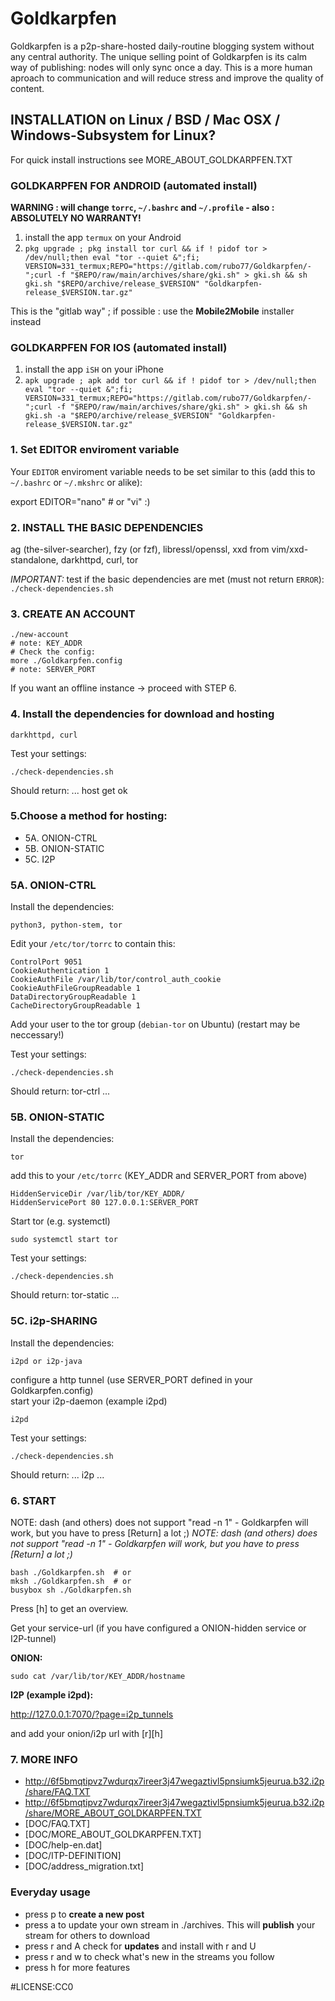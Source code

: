 # Goldkarpfen
Goldkarpfen is a p2p-share-hosted daily-routine blogging system without any central authority. The unique selling point of Goldkarpfen is its calm way of publishing: nodes will only sync once a day. This is a more human aproach to communication and will reduce stress and improve the quality of content.

## INSTALLATION on Linux / BSD / Mac OSX / Windows-Subsystem for Linux?
For quick install instructions see MORE_ABOUT_GOLDKARPFEN.TXT

### GOLDKARPFEN FOR ANDROID (automated install)
**WARNING : will change `torrc`, `~/.bashrc` and `~/.profile` - also : ABSOLUTELY NO WARRANTY!**

1. install the app `termux` on your Android
2. `pkg upgrade ; pkg install tor curl && if ! pidof tor > /dev/null;then eval "tor --quiet &";fi;
VERSION=331_termux;REPO="https://gitlab.com/rubo77/Goldkarpfen/-";curl -f "$REPO/raw/main/archives/share/gki.sh" > gki.sh && sh gki.sh "$REPO/archive/release_$VERSION" "Goldkarpfen-release_$VERSION.tar.gz"`

This is the "gitlab way" ; if possible : use the **Mobile2Mobile** installer instead

### GOLDKARPFEN FOR IOS (automated install)

1. install the app `iSH` on your iPhone
2. `apk upgrade ; apk add tor curl && if ! pidof tor > /dev/null;then eval "tor --quiet &";fi;
VERSION=331_termux;REPO="https://gitlab.com/rubo77/Goldkarpfen/-";curl -f "$REPO/raw/main/archives/share/gki.sh" > gki.sh && sh gki.sh -a "$REPO/archive/release_$VERSION" "Goldkarpfen-release_$VERSION.tar.gz"`

### 1. Set EDITOR enviroment variable
Your `EDITOR` enviroment variable needs to be set similar to this (add this to `~/.bashrc` or `~/.mkshrc` or alike):

   export EDITOR="nano" # or "vi" :)

### 2. INSTALL THE BASIC DEPENDENCIES  
ag (the-silver-searcher), fzy (or fzf), libressl/openssl, xxd from vim/xxd-standalone, darkhttpd, curl, tor

*IMPORTANT:* test if the basic dependencies are met (must not return `ERROR`):  
`./check-dependencies.sh`

### 3. CREATE AN ACCOUNT

    ./new-account
    # note: KEY_ADDR
    # Check the config:
    more ./Goldkarpfen.config
    # note: SERVER_PORT

If you want an offline instance -> proceed with STEP 6.

### 4. Install the dependencies for download and hosting

    darkhttpd, curl

Test your settings:

    ./check-dependencies.sh
  
Should return: ... host get ok

### 5.Choose a method for hosting:
- 5A. ONION-CTRL
- 5B. ONION-STATIC
- 5C. I2P

### 5A. ONION-CTRL
Install the dependencies:

    python3, python-stem, tor

Edit your `/etc/tor/torrc` to contain this:

    ControlPort 9051
    CookieAuthentication 1
    CookieAuthFile /var/lib/tor/control_auth_cookie
    CookieAuthFileGroupReadable 1
    DataDirectoryGroupReadable 1
    CacheDirectoryGroupReadable 1

Add your user to the tor group (`debian-tor` on Ubuntu) (restart may be neccessary!)

Test your settings:

    ./check-dependencies.sh
    
Should return: tor-ctrl ...

### 5B. ONION-STATIC
Install the dependencies:

    tor

add this to your `/etc/torrc` (KEY_ADDR and SERVER_PORT from above)

    HiddenServiceDir /var/lib/tor/KEY_ADDR/
    HiddenServicePort 80 127.0.0.1:SERVER_PORT

Start tor (e.g. systemctl)

    sudo systemctl start tor

Test your settings:

    ./check-dependencies.sh
    
Should return: tor-static ...

### 5C. i2p-SHARING
Install the dependencies:  

    i2pd or i2p-java

configure a http tunnel (use SERVER_PORT defined in your Goldkarpfen.config)  
start your i2p-daemon (example i2pd)

    i2pd

Test your settings:

    ./check-dependencies.sh
    
Should return: ... i2p ...

### 6. START
NOTE: dash (and others) does not support "read -n 1" - Goldkarpfen will work, but you have to press [Return] a lot ;)
*NOTE: dash (and others) does not support "read -n 1" - Goldkarpfen will work, but you have to press [Return] a lot ;)*

    bash ./Goldkarpfen.sh  # or
    mksh ./Goldkarpfen.sh  # or
    busybox sh ./Goldkarpfen.sh

Press [h] to get an overview.

Get your service-url (if you have configured a ONION-hidden service or I2P-tunnel)

**ONION:**

    sudo cat /var/lib/tor/KEY_ADDR/hostname

**I2P (example i2pd):**
  
http://127.0.0.1:7070/?page=i2p_tunnels

and add your onion/i2p url with [r][h]

### 7. MORE INFO
- http://6f5bmqtipvz7wdurqx7ireer3j47wegaztivl5pnsiumk5jeurua.b32.i2p/share/FAQ.TXT
- http://6f5bmqtipvz7wdurqx7ireer3j47wegaztivl5pnsiumk5jeurua.b32.i2p/share/MORE_ABOUT_GOLDKARPFEN.TXT
- [DOC/FAQ.TXT]
- [DOC/MORE_ABOUT_GOLDKARPFEN.TXT]
- [DOC/help-en.dat]
- [DOC/ITP-DEFINITION]
- [DOC/address_migration.txt]

### Everyday usage
- press p to **create a new post**
- press a to update your own stream in ./archives. This will **publish** your stream for others to download
- press r and A check for **updates** and install with r and U 
- press r and w to check what's new in the streams you follow 
- press h for more features

#LICENSE:CC0
